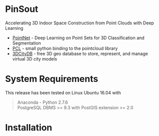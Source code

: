 # PinSout
Accelerating 3D Indoor Space Construction from Point Clouds with Deep Learning

* [PointNet] - Deep Learning on Point Sets for 3D Classification and Segmentation
* [PCL] - small python binding to the pointcloud library
* [3DCityDB] - free 3D geo database to store, represent, and manage virtual 3D city models
  
# System Requirements
This release has been tested on Linux Ubuntu 16.04 with
> Anaconda - Python 2.7.6  
> PostgreSQL DBMS >= 9.3 with PostGIS extension >= 2.0

# Installation


#



   [PointNet]: <https://github.com/charlesq34/pointnet>
   [PCL]: <https://anaconda.org/sirokujira/python-pcl>
   [3DCityDB]: <https://www.3dcitydb.org/3dcitydb/d3ddatabase/>
